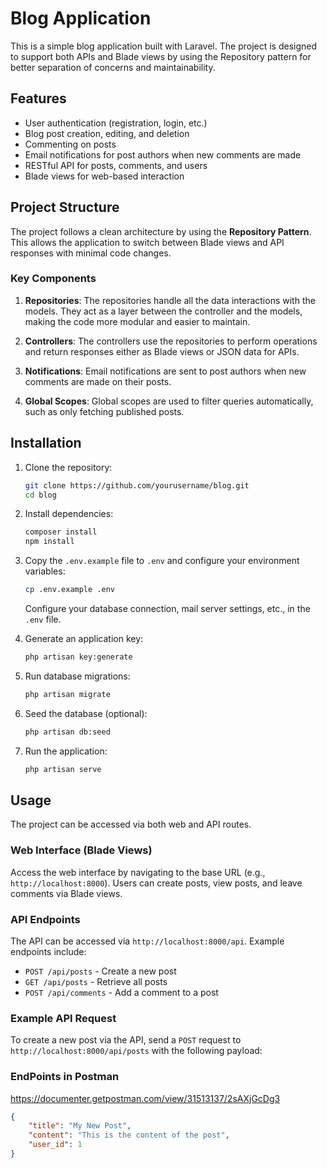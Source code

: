 # Blog Application

This is a simple blog application built with Laravel. The project is designed to support both APIs and Blade views by using the Repository pattern for better separation of concerns and maintainability.

## Features

- User authentication (registration, login, etc.)
- Blog post creation, editing, and deletion
- Commenting on posts
- Email notifications for post authors when new comments are made
- RESTful API for posts, comments, and users
- Blade views for web-based interaction

## Project Structure

The project follows a clean architecture by using the **Repository Pattern**. This allows the application to switch between Blade views and API responses with minimal code changes.

### Key Components

1. **Repositories**: The repositories handle all the data interactions with the models. They act as a layer between the controller and the models, making the code more modular and easier to maintain.

2. **Controllers**: The controllers use the repositories to perform operations and return responses either as Blade views or JSON data for APIs.

3. **Notifications**: Email notifications are sent to post authors when new comments are made on their posts.

4. **Global Scopes**: Global scopes are used to filter queries automatically, such as only fetching published posts.

## Installation

1. Clone the repository:

    ```bash
    git clone https://github.com/yourusername/blog.git
    cd blog
    ```

2. Install dependencies:

    ```bash
    composer install
    npm install
    ```

3. Copy the `.env.example` file to `.env` and configure your environment variables:

    ```bash
    cp .env.example .env
    ```

    Configure your database connection, mail server settings, etc., in the `.env` file.

4. Generate an application key:

    ```bash
    php artisan key:generate
    ```

5. Run database migrations:

    ```bash
    php artisan migrate
    ```

6. Seed the database (optional):

    ```bash
    php artisan db:seed
    ```

7. Run the application:

    ```bash
    php artisan serve
    ```

## Usage

The project can be accessed via both web and API routes.

### Web Interface (Blade Views)

Access the web interface by navigating to the base URL (e.g., `http://localhost:8000`). Users can create posts, view posts, and leave comments via Blade views.

### API Endpoints

The API can be accessed via `http://localhost:8000/api`. Example endpoints include:

- `POST /api/posts` - Create a new post
- `GET /api/posts` - Retrieve all posts
- `POST /api/comments` - Add a comment to a post

### Example API Request

To create a new post via the API, send a `POST` request to `http://localhost:8000/api/posts` with the following payload:

### EndPoints in Postman

https://documenter.getpostman.com/view/31513137/2sAXjGcDg3

```json
{
    "title": "My New Post",
    "content": "This is the content of the post",
    "user_id": 1
}
